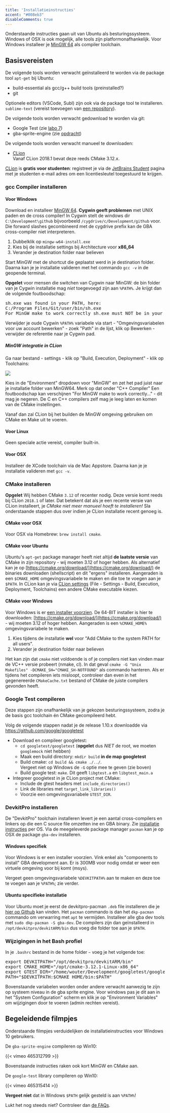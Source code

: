 ```yaml
---
title: 'Installatieinstructies'
accent: "#008eb3"
disableComments: true
---
```


Onderstaande instructies gaan uit van Ubuntu als besturingssysteem. Windows of OSX is ook mogelijk, alle tools zijn platformonafhankelijk. Voor Windows installeer je [MinGW 64](https://sourceforge.net/projects/mingw-w64/) als compiler toolchain. 

## Basisvereisten

De volgende tools worden verwacht geïnstalleerd te worden via de package tool `apt-get` bij Ubuntu:

* build-essential als gcc/g++ build tools (preinstalled?)
* git

Optionele editors (VSCode, Subl) zijn ook via de package tool te installeren. `sublime-text` (vereist toevoegen van [een repository](https://www.sublimetext.com/docs/3/linux_repositories.html)).

De volgende tools worden verwacht gedownload te worden via git:

* Google Test (zie [labo 7](/cpp/labo-7))
* gba-sprite-engine (zie [opdracht](/extra/project))

De volgende tools worden verwacht manueel te downloaden:

* [CLion](https://www.jetbrains.com/clion/download/)<br/>Vanaf CLion 2018.1 bevat deze reeds CMake 3.12.x.

[CLion](https://www.jetbrains.com/clion/download) is **gratis voor studenten**: registreet je via de [JetBrains Student](https://www.jetbrains.com/student/) pagina met je studenten e-mail adres om een licentiesleutel toegestuurd te krijgen. 

### gcc Compiler installeren

#### Voor Windows

Download en installeer [MinGW 64](https://sourceforge.net/projects/mingw-w64/). **Cygwin geeft problemen** met UNIX paden en de cross compiler! In Cygwin stelt de windows dir `C:\Development\github` bijvoorbeeld `/cygdrive/c/Development/github` voor. Die forward slashes gecombineerd met de cygdrive prefix kan de GBA cross-compiler niet interpreteren. 

1. Dubbelklik op `mingw-w64-install.exe`
2. Kies bij de installatie settings bij Architecture voor **x86_64**
3. Verander je destination folder naar believen

Start MinGW met de shortcut die geplaatst werd in je destination folder. Daarna kan je je installatie valideren met het commando `gcc -v` in de geopende terminal. 

**Opgelet** voor mensen die switchen van Cygwin naar MinGW: de bin folder van je Cygwin installatie mag _niet_ toegevoegd zijn aan `%PATH%`. Je krijgt dan de volgende foutboodschap:

<pre>
sh.exe was found in your PATH, here:
C:/Program Files/Git/user/bin/sh.exe
For MinGW make to work correctly sh.exe must NOT be in your path.
</pre>

Verwijder je oude Cygwin `%PATH%` variabele via start - "Omgevingsvariabelen voor uw account bewerken" - zoek "Path" in de lijst, klik op Bewerken - verwijder de referentie naar je Cygwin pad. 

##### MinGW integratie in CLion

Ga naar bestand - settings - klik op "Build, Execution, Deployment" - klik op Toolchains:

<img src="/img/teaching/cpp/clion_settings_mingw.png" class="bordered" />

Kies in de "Environment" dropdown voor "MinGW" en zet het pad juist naar je installatie folder van MinGW64. Merk op dat onder "C++ Compiler" Een foutboodschap kan verschijnen "For MinGW make to work correctly..." - dit mag je negeren. De C en C++ compilers zelf mag je leeg laten en komen van de CMake instellingen.

Vanaf dan zal CLion bij het builden de MinGW omgeving gebruiken om CMake en Make uit te voeren.

#### Voor Linux

Geen speciale actie vereist, compiler built-in.

#### Voor OSX

Installeer de XCode toolchain via de Mac Appstore. Daarna kan je je installatie valideren met `gcc -v`.

### CMake installeren

**Opgelet** Wij hebben CMake `3.12` of recenter nodig. Deze versie komt reeds bij CLion `2018.1` of later. Dat betekent dat als je een recente versie van CLion installeert, je _CMake niet meer manueel hoeft te installeren!_ Sla onderstaande stappen dus over indien je CLion installatie recent genoeg is. 

#### CMake voor OSX

Voor OSX via Homebrew: `brew install cmake`. 

#### CMake voor Ubuntu

Ubuntu's `apt-get` package manager heeft niet altijd **de laatste versie** van CMake in zijn repository - wij moeten 3.12 of hoger hebben. Als alternatief kan je op [https://cmake.org/download/](https://cmake.org/download/) de binaries downloaden (shellscript) en dit "ergens" installeren. Aangeraden is een `$CMAKE_HOME` omgevingsvariabele te maken en die toe te voegen aan je `$PATH`. In CLion kan je via [CLion settings](https://www.jetbrains.com/help/clion/configuring-cmake.html) (File - Settings - Build, Execution, Deployment, Toolchains) een andere CMake executable kiezen. 

#### CMake voor Windows

Voor Windows is er [een installer voorzien](https://cmake.org/download/). De 64-BIT installer is hier te downloaden: [https://cmake.org/download/](https://cmake.org/download/) - wij moeten 3.12 of hoger hebben. Aangeraden is een `%CMAKE_HOME%` omgevingsvariabele te maken. 

1. Kies tijdens de installatie **wel** voor "Add CMake to the system PATH for all users". 
2. Verander je destination folder naar believen

Het kan zijn dat `cmake` niet voldoende is of je compilers niet kan vinden maar de VC++ versie probeert (nmake, cl). In dat geval `cmake -G "Unix Makefiles" -DCMAKE_SH="CMAKE_SH-NOTFOUND"` als commando hanteren. Als er tijdens het compileren iets misloopt, controleer dan even in het gegenereerde `CMakeCache.txt` bestand of CMake de juiste compilers gevonden heeft. 

### Google Test compileren

Deze stappen zijn onafhankelijk van je gekozen besturingssysteem, zodra je de basis gcc toolchain én CMake gecompileerd hebt. 

Volg de volgende stappen nadat je de release 1.10.x downloadde via https://github.com/google/googletest 

* Download en compileer googletest:
  * `cd googletest/googletest` (**opgelet** dus _NIET_ de root, we moeten `googlemock` niet hebben)
  * Maak een build directory: `mkdir build` **in de map googletest**
  * Build cmake: `cd build && cmake ./../`. <br/>Vergeet niet op Windows de `-G` optie mee te geven (zie boven)
  * Build google test: `make`. Dit geeft `libgtest.a` en `libgtest_main.a`   
* Integreer googletest in je CLion project met CMake:
  * Include de gtest headers met `include_directories()`
  * Link de libraries met `target_link_libraries()`
  * Voorzie een omgevingsvariabele `GTEST_DIR`.

### DevkitPro installeren

De "DevkitPro" toolchain installeren levert je een aantal cross-compilers en linkers op die een C source file omzetten ine en GBA binary. Zie [installatie instructies](https://devkitpro.org/wiki/Getting_Started) per OS. Via de meegeleverde package manager `pacman` kan je op OSX de package `gba-dev` installeren. 

#### Windows specifiek

Voor Windows is er een installer voorzien. Vink enkel als "components to install" GBA development aan. Er is 300MB voor nodig omdat er weer een virtuele omgeving voor bij komt (msys). 

Vergeet geen omgevingsvariabele `%DEVKITPATH%` aan te maken en deze toe te voegen aan je `%PATH%`; zie verder.

#### Ubuntu specifieke installatie

Voor Ubuntu moet je eerst de devkitpro-pacman `.deb` file installeren die je [hier op Github](https://github.com/devkitPro/pacman/releases) kan vinden. Het `pacman` commando is dan het `dkp-pacman` commando om verwarring met `apt` te vermijden. Installeer alle gba dev tools met `sudo dkp-pacman -S gba-dev`. De compilers zijn dan geïnstalleerd in `/opt/devkitpro/devkitARM/bin` dus voeg die folder toe aan je `$PATH`.

### Wijzigingen in het Bash profiel

In je `.bashrc` bestand in de home folder `~` voeg je het volgende toe:

<pre>
export DEVKITPATH="/opt/devkitpro/devkitARM/bin"
export CMAKE_HOME="/opt/cmake-3.12.1-Linux-x86_64"
export GTEST_DIR="/home/wouter/Development/googletest/googletest"
PATH="$DEVKITPATH:$CMAKE_HOME/bin:$PATH"
</pre>

Bovenstaande variabelen worden onder andere verwacht aanwezig te zijn op systeem niveau in de gba sprite engine. Voor windows pas je dit aan in het "System Configuration" scherm en klik je op "Environment Variables" om wijzigingen door te voeren (admin rechten vereist). 

## Begeleidende filmpjes

Onderstaande filmpjes verduidelijken de installatieinstructies voor Windows 10 gebruikers. 

De `gba-sprite-engine` compileren op Win10: 

{{< vimeo 465312799 >}}

Bovenstaande instructies raken ook kort MinGW en CMake aan. 

De `google-test` library compileren op Win10:

{{< vimeo 465315414 >}}

**Vergeet niet** dat in Windows `$PATH` gelijk gesteld is aan `%PATH%`!

Lukt het nog steeds niet? Controleer dan [de FAQs](/extra/faq). 
